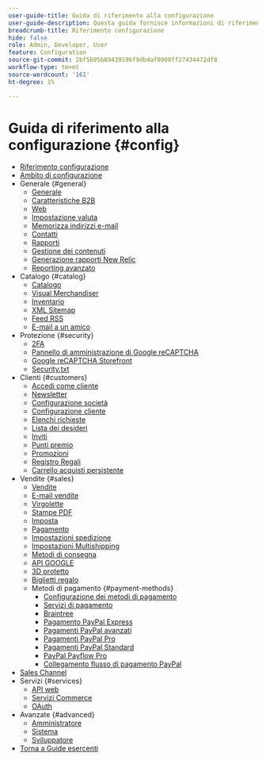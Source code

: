 ```yaml
---
user-guide-title: Guida di riferimento alla configurazione
user-guide-description: Questa guida fornisce informazioni di riferimento per tutte le impostazioni di configurazione dell'archivio a cui si accede dalla barra laterale _Admin_ in **[!UICONTROL Stores]** > _[!UICONTROL Settings]_ > **[!UICONTROL Configuration]**.
breadcrumb-title: Riferimento configurazione
hide: false
role: Admin, Developer, User
feature: Configuration
source-git-commit: 2bf5b95b89439196f9db4af0908ff27434472df8
workflow-type: tm+mt
source-wordcount: '161'
ht-degree: 1%

---
```



# Guida di riferimento alla configurazione {#config}

- [Riferimento configurazione](guide-overview.md)
- [Ambito di configurazione](scope-change.md)
- Generale {#general}
   - [Generale](./general/general.md)
   - [Caratteristiche B2B](./general/b2b-features.md)
   - [Web](./general/web.md)
   - [Impostazione valuta](./general/currency-setup.md)
   - [Memorizza indirizzi e-mail](./general/store-email-addresses.md)
   - [Contatti](./general/contacts.md)
   - [Rapporti](./general/reports.md)
   - [Gestione dei contenuti](./general/content-management.md)
   - [Generazione rapporti New Relic](./general/new-relic-reporting.md)
   - [Reporting avanzato](./general/advanced-reporting.md)
- Catalogo {#catalog}
   - [Catalogo](./catalog/catalog.md)
   - [Visual Merchandiser](./catalog/visual-merchandiser.md)
   - [Inventario](./catalog/inventory.md)
   - [XML Sitemap](./catalog/xml-sitemap.md)
   - [Feed RSS](./catalog/rss-feeds.md)
   - [E-mail a un amico](./catalog/email-to-a-friend.md)
- Protezione {#security}
   - [2FA](./security/2fa.md)
   - [Pannello di amministrazione di Google reCAPTCHA](./security/google-recaptcha-admin.md)
   - [Google reCAPTCHA Storefront](./security/google-recaptcha-storefront.md)
   - [Security.txt](./security/security-txt.md)
- Clienti {#customers}
   - [Accedi come cliente](./customers/login-as-customer.md)
   - [Newsletter](./customers/newsletter.md)
   - [Configurazione società](./customers/company-configuration.md)
   - [Configurazione cliente](./customers/customer-configuration.md)
   - [Elenchi richieste](./customers/requisition-lists.md)
   - [Lista dei desideri](./customers/wishlist.md)
   - [Inviti](./customers/invitations.md)
   - [Punti premio](./customers/reward-points.md)
   - [Promozioni](./customers/promotions.md)
   - [Registro Regali](./customers/gift-registry.md)
   - [Carrello acquisti persistente](./customers/persistent-shopping-cart.md)
- Vendite {#sales}
   - [Vendite](./sales/sales.md)
   - [E-mail vendite](./sales/sales-emails.md)
   - [Virgolette](./sales/quotes.md)
   - [Stampe PDF](./sales/pdf-print-outs.md)
   - [Imposta](./sales/tax.md)
   - [Pagamento](./sales/checkout.md)
   - [Impostazioni spedizione](./sales/shipping-settings.md)
   - [Impostazioni Multishipping](./sales/multishipping-settings.md)
   - [Metodi di consegna](./sales/delivery-methods.md)
   - [API GOOGLE](./sales/google-api.md)
   - [3D protetto](./sales/3d-secure.md)
   - [Biglietti regalo](./sales/gift-cards.md)
   - Metodi di pagamento {#payment-methods}
      - [Configurazione dei metodi di pagamento](./sales/payment-methods.md)
      - [Servizi di pagamento](./sales/payment-services.md)
      - [Braintree](./sales/braintree.md)
      - [Pagamento PayPal Express](./sales/paypal-express-checkout.md)
      - [Pagamenti PayPal avanzati](./sales/paypal-payments-advanced.md)
      - [Pagamenti PayPal Pro](./sales/paypal-payments-pro.md)
      - [Pagamenti PayPal Standard](./sales/paypal-payments-standard.md)
      - [PayPal Payflow Pro](./sales/paypal-payflow-pro.md)
      - [Collegamento flusso di pagamento PayPal](./sales/paypal-payflow-link.md)
- [Sales Channel](./sales-channels.md)
- Servizi {#services}
   - [API web](./services/magento-web-api.md)
   - [Servizi Commerce](./services/saas.md)
   - [OAuth](./services/oauth.md)
- Avanzate {#advanced}
   - [Amministratore](./advanced/admin.md)
   - [Sistema](./advanced/system.md)
   - [Sviluppatore](./advanced/developer.md)
- [Torna a Guide esercenti](https://experienceleague.adobe.com/en/docs/commerce-admin/user-guides/home)


